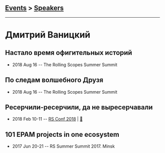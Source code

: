 ## [Events](../README.md) > [Speakers](../speakers.md)
---

# Дмитрий Ваницкий

## Настало время офигительных историй
- 2018 Aug 16 -- The Rolling Scopes Summer Summit    
## По следам волшебного Друзя
- 2018 Aug 16 -- The Rolling Scopes Summer Summit    
## Ресерчили-ресерчили, да не выресерчавали
- 2018 Feb 10-11 -- [RS Conf 2018](https://youtu.be/hMNys-hRrmI)  | [:notebook:](https://www.dropbox.com/s/a4rh08n5mjwyrsm/RS_Gap_presentation.pdf?dl=0)  
## 101 EPAM projects in one ecosystem
- 2017 Jun 20-21 -- RS Summer Summit 2017. Minsk    
